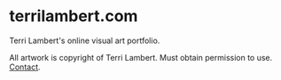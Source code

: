 # terrilambert.com
Terri Lambert's online visual art portfolio.

All artwork is copyright of Terri Lambert. Must obtain permission to use. [Contact](http://terrilambert.com/contact/).
